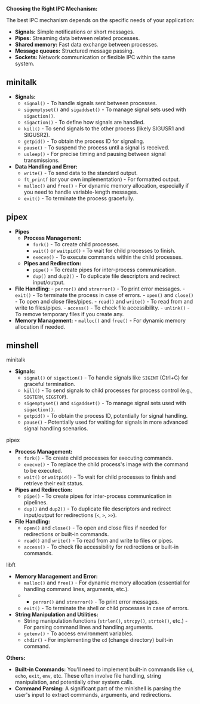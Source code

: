 **Choosing the Right IPC Mechanism:**

The best IPC mechanism depends on the specific needs of your application:

- **Signals:** Simple notifications or short messages.
- **Pipes:** Streaming data between related processes.
- **Shared memory:** Fast data exchange between processes.
- **Message queues:** Structured message passing.
- **Sockets:** Network communication or flexible IPC within the same system.


## minitalk
- **Signals:**
    - `signal()` - To handle signals sent between processes.
    - `sigemptyset()` and `sigaddset()` - To manage signal sets used with `sigaction()`.
    - `sigaction()` - To define how signals are handled.
    - `kill()` - To send signals to the other process (likely SIGUSR1 and SIGUSR2).
    - `getpid()` - To obtain the process ID for signaling.
    - `pause()` - To suspend the process until a signal is received.
    - `usleep()` - For precise timing and pausing between signal transmissions.
- **Data Handling and Error:**
    - `write()` - To send data to the standard output.
    - `ft_printf` (or your own implementation) - For formatted output.
    - `malloc()` and `free()` - For dynamic memory allocation, especially if you need to handle variable-length messages.
    - `exit()` - To terminate the process gracefully.

## pipex
- **Pipes**
	- **Process Management:**
	    - `fork()` - To create child processes.
	    - `wait()` or `waitpid()` - To wait for child processes to finish.
	    - `execve()` - To execute commands within the child processes.
	- **Pipes and Redirection:**
	    - `pipe()` - To create pipes for inter-process communication.
	    - `dup()` and `dup2()` - To duplicate file descriptors and redirect input/output.
- **File Handling**:
	    - `perror()` and `strerror()` - To print error messages.
	    - `exit()` - To terminate the process in case of errors.
	    - `open()` and `close()` - To open and close files/pipes.
	    - `read()` and `write()` - To read from and write to files/pipes.
	    - `access()` - To check file accessibility.
	    - `unlink()` - To remove temporary files if you create any.
- **Memory Management:**
	    - `malloc()` and `free()` - For dynamic memory allocation if needed.

## minshell


minitalk
-  **Signals:**
    - `signal()` or `sigaction()` - To handle signals like `SIGINT` (Ctrl+C) for graceful termination.
    - `kill()` - To send signals to child processes for process control (e.g., `SIGTERM`, `SIGSTOP`).
    - `sigemptyset()` and `sigaddset()` - To manage signal sets used with `sigaction()`.
    - `getpid()` - To obtain the process ID, potentially for signal handling.
    - `pause()` - Potentially used for waiting for signals in more advanced signal handling scenarios.

pipex
- **Process Management:**
    - `fork()` - To create child processes for executing commands.
    - `execve()` - To replace the child process's image with the command to be executed.
    - `wait()` or `waitpid()` - To wait for child processes to finish and retrieve their exit status.
- **Pipes and Redirection:**
    - `pipe()` - To create pipes for inter-process communication in pipelines.
    - `dup()` and `dup2()` - To duplicate file descriptors and redirect input/output for redirections (`<`, `>`, `>>`).
- **File Handling:**
    - `open()` and `close()` - To open and close files if needed for redirections or built-in commands.
    - `read()` and `write()` - To read from and write to files or pipes.
    - `access()` - To check file accessibility for redirections or built-in commands.

libft
- **Memory Management and Error:**
    - `malloc()` and `free()` - For dynamic memory allocation (essential for handling command lines, arguments, etc.).
    - - `perror()` and `strerror()` - To print error messages.
    - `exit()` - To terminate the shell or child processes in case of errors.
- **String Manipulation and Utilities:**
    - String manipulation functions (`strlen()`, `strcpy()`, `strtok()`, etc.) - For parsing command lines and handling arguments.
    - `getenv()` - To access environment variables.
    - `chdir()` - For implementing the `cd` (change directory) built-in command.
    

**Others:**
- **Built-in Commands:** You'll need to implement built-in commands like `cd`, `echo`, `exit`, `env`, etc. These often involve file handling, string manipulation, and potentially other system calls.
- **Command Parsing:** A significant part of the minishell is parsing the user's input to extract commands, arguments, and redirections.